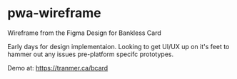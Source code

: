 # pwa-wireframe
Wireframe from the Figma Design for Bankless Card

Early days for design implementaion. Looking to get UI/UX up on it's feet to hammer out any issues pre-platform specifc prototypes.

Demo at: https://tranmer.ca/bcard
